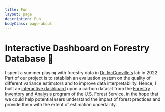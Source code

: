 ```yaml
---
title: Fun
layout: page
description: Fun
bodyClass: page-about
---
```


# Interactive Dashboard on Forestry Database 🌳

I spent a summer playing with forestry data in [Dr. McConville's](http:///mcconville.rbind.io/) lab in 2022. Part of our project is to establish an evaluation system on the quality of different variance estimators and to improve data interpretability. Hence, I built an [interactive dashboard](https://kocyw6-jshang021.shinyapps.io/ShinyApps/) upon a carbon dataset from the [Forestry Inventory and Analysis](https://www.fia.fs.usda.gov/) program of the U.S. Forest Service, in the hope that we could help potential users understand the impact of forest practices and provide them with the extent of estimation uncertainty.

